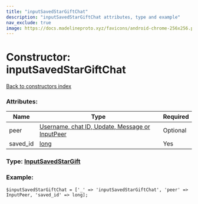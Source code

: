 ```yaml
---
title: "inputSavedStarGiftChat"
description: "inputSavedStarGiftChat attributes, type and example"
nav_exclude: true
image: https://docs.madelineproto.xyz/favicons/android-chrome-256x256.png
---
```

# Constructor: inputSavedStarGiftChat  
[Back to constructors index](/API_docs/constructors/index.html)



### Attributes:

| Name     |    Type       | Required |
|----------|---------------|----------|
|peer|[Username, chat ID, Update, Message or InputPeer](/API_docs/types/InputPeer.html) | Optional|
|saved\_id|[long](/API_docs/types/long.html) | Yes|



### Type: [InputSavedStarGift](/API_docs/types/InputSavedStarGift.html)


### Example:

```
$inputSavedStarGiftChat = ['_' => 'inputSavedStarGiftChat', 'peer' => InputPeer, 'saved_id' => long];
```  

